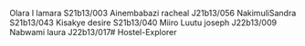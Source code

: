 Olara l lamara S21b13/003 Ainembabazi racheal J21b13/056 NakimuliSandra S21b13/043 Kisakye desire S21b13/040
Miiro Luutu joseph J22b13/009 Nabwami laura J22b13/017# Hostel-Explorer
